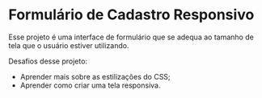 <h1>Formulário de Cadastro Responsivo</h1>

Esse projeto é uma interface de formulário que se adequa ao tamanho de tela que o usuário estiver utilizando.

Desafios desse projeto:
- Aprender mais sobre as estilizações do CSS;
- Aprender como criar uma tela responsiva.